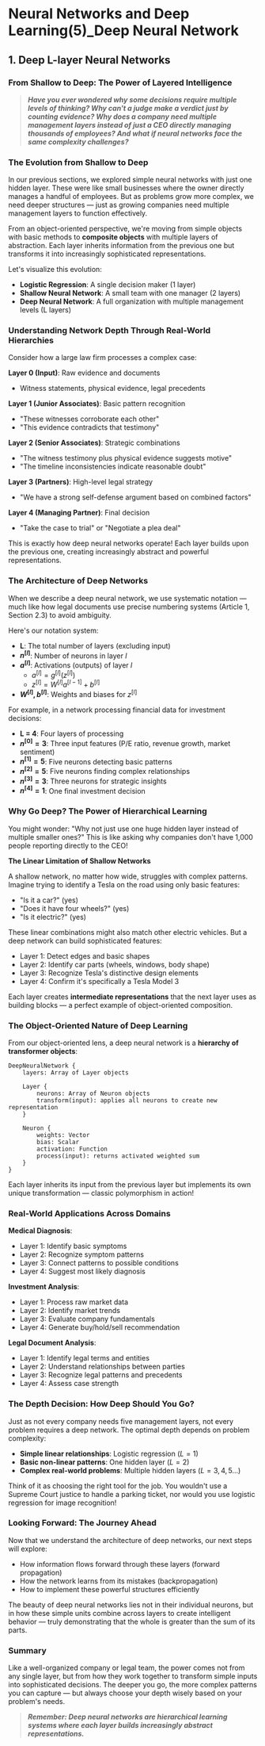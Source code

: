 # Neural Networks and Deep Learning(5)_Deep Neural Network

## 1. Deep L-layer Neural Networks

### From Shallow to Deep: The Power of Layered Intelligence

> ***Have you ever wondered why some decisions require multiple levels of thinking? Why can't a judge make a verdict just by counting evidence? Why does a company need multiple management layers instead of just a CEO directly managing thousands of employees? And what if neural networks face the same complexity challenges?***

### The Evolution from Shallow to Deep

In our previous sections, we explored simple neural networks with just one hidden layer. These were like small businesses where the owner directly manages a handful of employees. But as problems grow more complex, we need deeper structures — just as growing companies need multiple management layers to function effectively.

From an object-oriented perspective, we're moving from simple objects with basic methods to **composite objects** with multiple layers of abstraction. Each layer inherits information from the previous one but transforms it into increasingly sophisticated representations.

Let's visualize this evolution:
- **Logistic Regression**: A single decision maker (1 layer)
- **Shallow Neural Network**: A small team with one manager (2 layers)
- **Deep Neural Network**: A full organization with multiple management levels (L layers)

### Understanding Network Depth Through Real-World Hierarchies

Consider how a large law firm processes a complex case:

**Layer 0 (Input)**: Raw evidence and documents
- Witness statements, physical evidence, legal precedents

**Layer 1 (Junior Associates)**: Basic pattern recognition
- "These witnesses corroborate each other"
- "This evidence contradicts that testimony"

**Layer 2 (Senior Associates)**: Strategic combinations
- "The witness testimony plus physical evidence suggests motive"
- "The timeline inconsistencies indicate reasonable doubt"

**Layer 3 (Partners)**: High-level legal strategy
- "We have a strong self-defense argument based on combined factors"

**Layer 4 (Managing Partner)**: Final decision
- "Take the case to trial" or "Negotiate a plea deal"

This is exactly how deep neural networks operate! Each layer builds upon the previous one, creating increasingly abstract and powerful representations.

### The Architecture of Deep Networks

When we describe a deep neural network, we use systematic notation — much like how legal documents use precise numbering systems (Article 1, Section 2.3) to avoid ambiguity.

Here's our notation system:
- **L**: The total number of layers (excluding input)
- **$n^{[l]}$**: Number of neurons in layer $l$
- **$a^{[l]}$**: Activations (outputs) of layer $l$
  - $a^{[l]} = g^{[l]}(z^{[l]})$
  - $z^{[l]} = W^{[l]}a^{[l-1]} + b^{[l]}$
- **$W^{[l]}, b^{[l]}$**: Weights and biases for $z^{[l]}$

For example, in a network processing financial data for investment decisions:
- **L = 4**: Four layers of processing
- **$n^{[0]} = 3$**: Three input features (P/E ratio, revenue growth, market sentiment)
- **$n^{[1]} = 5$**: Five neurons detecting basic patterns
- **$n^{[2]} = 5$**: Five neurons finding complex relationships
- **$n^{[3]} = 3$**: Three neurons for strategic insights
- **$n^{[4]} = 1$**: One final investment decision

### Why Go Deep? The Power of Hierarchical Learning

You might wonder: "Why not just use one huge hidden layer instead of multiple smaller ones?" This is like asking why companies don't have 1,000 people reporting directly to the CEO!

**The Linear Limitation of Shallow Networks**

A shallow network, no matter how wide, struggles with complex patterns. Imagine trying to identify a Tesla on the road using only basic features:
- "Is it a car?" (yes)
- "Does it have four wheels?" (yes)
- "Is it electric?" (yes)

These linear combinations might also match other electric vehicles. But a deep network can build sophisticated features:
- Layer 1: Detect edges and basic shapes
- Layer 2: Identify car parts (wheels, windows, body shape)
- Layer 3: Recognize Tesla's distinctive design elements
- Layer 4: Confirm it's specifically a Tesla Model 3

Each layer creates **intermediate representations** that the next layer uses as building blocks — a perfect example of object-oriented composition.

### The Object-Oriented Nature of Deep Learning

From our object-oriented lens, a deep neural network is a **hierarchy of transformer objects**:

```
DeepNeuralNetwork {
    layers: Array of Layer objects
    
    Layer {
        neurons: Array of Neuron objects
        transform(input): applies all neurons to create new representation
    }
    
    Neuron {
        weights: Vector
        bias: Scalar
        activation: Function
        process(input): returns activated weighted sum
    }
}
```

Each layer inherits its input from the previous layer but implements its own unique transformation — classic polymorphism in action!

### Real-World Applications Across Domains

**Medical Diagnosis**: 
- Layer 1: Identify basic symptoms
- Layer 2: Recognize symptom patterns
- Layer 3: Connect patterns to possible conditions
- Layer 4: Suggest most likely diagnosis

**Investment Analysis**:
- Layer 1: Process raw market data
- Layer 2: Identify market trends
- Layer 3: Evaluate company fundamentals
- Layer 4: Generate buy/hold/sell recommendation

**Legal Document Analysis**:
- Layer 1: Identify legal terms and entities
- Layer 2: Understand relationships between parties
- Layer 3: Recognize legal patterns and precedents
- Layer 4: Assess case strength

### The Depth Decision: How Deep Should You Go?

Just as not every company needs five management layers, not every problem requires a deep network. The optimal depth depends on problem complexity:

- **Simple linear relationships**: Logistic regression $(L=1)$
- **Basic non-linear patterns**: One hidden layer $(L=2)$
- **Complex real-world problems**: Multiple hidden layers $(L=3,4,5...)$

Think of it as choosing the right tool for the job. You wouldn't use a Supreme Court justice to handle a parking ticket, nor would you use logistic regression for image recognition!

### Looking Forward: The Journey Ahead

Now that we understand the architecture of deep networks, our next steps will explore:
- How information flows forward through these layers (forward propagation)
- How the network learns from its mistakes (backpropagation)
- How to implement these powerful structures efficiently

The beauty of deep neural networks lies not in their individual neurons, but in how these simple units combine across layers to create intelligent behavior — truly demonstrating that the whole is greater than the sum of its parts.

### Summary

Like a well-organized company or legal team, the power comes not from any single layer, but from how they work together to transform simple inputs into sophisticated decisions. The deeper you go, the more complex patterns you can capture — but always choose your depth wisely based on your problem's needs.

> ***Remember: Deep neural networks are hierarchical learning systems where each layer builds increasingly abstract representations.***